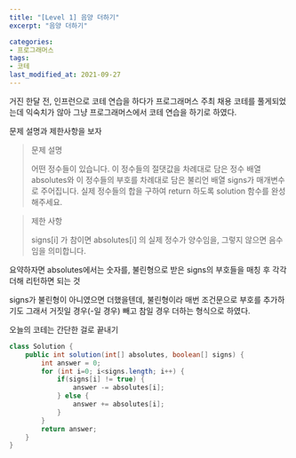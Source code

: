 ```yaml
---
title: "[Level 1] 음양 더하기"
excerpt: "음양 더하기"

categories:
- 프로그래머스
tags:
- 코테
last_modified_at: 2021-09-27
---
```


거진 한달 전, 인프런으로 코테 연습을 하다가 프로그래머스 주최 채용 코테를 풀게되었는데 익숙치가 않아 
그냥 프로그래머스에서 코테 연습을 하기로 하였다. 



문제 설명과 제한사항을 보자

> 문제 설명
> 
> 어떤 정수들이 있습니다. 이 정수들의 절댓값을 차례대로 담은 정수 배열 absolutes와 이 정수들의 부호를 차례대로 담은 불리언 배열 signs가 매개변수로 주어집니다. 실제 정수들의 합을 구하여 return 하도록 solution 함수를 완성해주세요.

> 제한 사항
> 
> signs[i] 가 참이면 absolutes[i] 의 실제 정수가 양수임을, 그렇지 않으면 음수임을 의미합니다.

요약하자면 absolutes에서는 숫자를, 불린형으로 받은 signs의 부호들을 매칭 후 각각 더해 리턴하면 되는 것

signs가 불린형이 아니였으면 더했을텐데, 불린형이라 매번 조건문으로 부호를 추가하기도 그래서 거짓일 경우(-일 경우) 빼고 참일 경우 더하는 형식으로 하였다.

오늘의 코테는 간단한 걸로 끝내기


```java
class Solution {
    public int solution(int[] absolutes, boolean[] signs) {
        int answer = 0;
        for (int i=0; i<signs.length; i++) {
            if(signs[i] != true) {
                answer -= absolutes[i];
            } else {
                answer += absolutes[i];
            }
        }
        return answer;        
    }
}
```



